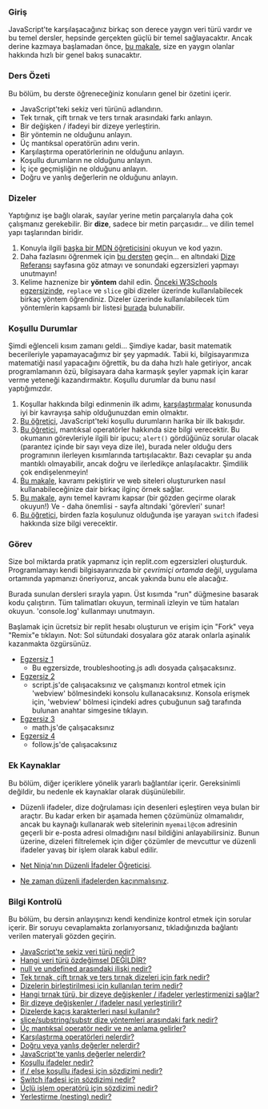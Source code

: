 ### Giriş

JavaScript'te karşılaşacağınız birkaç son derece yaygın veri türü vardır ve bu temel dersler, hepsinde gerçekten güçlü bir temel sağlayacaktır. Ancak derine kazmaya başlamadan önce, [bu makale](http://javascript.info/types), size en yaygın olanlar hakkında hızlı bir genel bakış sunacaktır.

### Ders Özeti

Bu bölüm, bu derste öğreneceğiniz konuların genel bir özetini içerir.

- JavaScript'teki sekiz veri türünü adlandırın.
- Tek tırnak, çift tırnak ve ters tırnak arasındaki farkı anlayın.
- Bir değişken / ifadeyi bir dizeye yerleştirin.
- Bir yöntemin ne olduğunu anlayın.
- Üç mantıksal operatörün adını verin.
- Karşılaştırma operatörlerinin ne olduğunu anlayın.
- Koşullu durumların ne olduğunu anlayın.
- İç içe geçmişliğin ne olduğunu anlayın.
- Doğru ve yanlış değerlerin ne olduğunu anlayın.

### Dizeler

Yaptığınız işe bağlı olarak, sayılar yerine metin parçalarıyla daha çok çalışmanız gerekebilir. Bir __dize__, sadece bir metin parçasıdır... ve dilin temel yapı taşlarından biridir.

1. Konuyla ilgili [başka bir MDN öğreticisini](https://developer.mozilla.org/tr/docs/Learn/JavaScript/First_steps/Strings) okuyun ve kod yazın.
2. Daha fazlasını öğrenmek için [bu dersten](https://www.w3schools.com/js/js_string_methods.asp) geçin... en altındaki [Dize Referansı](https://www.w3schools.com/jsref/jsref_obj_string.asp) sayfasına göz atmayı ve sonundaki egzersizleri yapmayı unutmayın!
3. Kelime haznenize bir __yöntem__ dahil edin. [Önceki W3Schools egzersizinde](https://www.w3schools.com/js/js_string_methods.asp), `replace` ve `slice` gibi dizeler üzerinde kullanılabilecek birkaç yöntem öğrendiniz. Dizeler üzerinde kullanılabilecek tüm yöntemlerin kapsamlı bir listesi [burada](https://developer.mozilla.org/tr/docs/Web/JavaScript/Reference/Global_Objects/String) bulunabilir.

### Koşullu Durumlar

Şimdi eğlenceli kısım zamanı geldi... Şimdiye kadar, basit matematik becerileriyle yapamayacağımız bir şey yapmadık. Tabii ki, bilgisayarımıza matematiği nasıl yapacağını öğrettik, bu da daha hızlı hale getiriyor, ancak programlamanın özü, bilgisayara daha karmaşık şeyler yapmak için karar verme yeteneği kazandırmaktır. Koşullu durumlar da bunu nasıl yaptığımızdır.

1. Koşullar hakkında bilgi edinmenin ilk adımı, [karşılaştırmalar](http://javascript.info/comparison) konusunda iyi bir kavrayışa sahip olduğunuzdan emin olmaktır.
2. [Bu öğretici](https://www.w3schools.com/js/js_if_else.asp), JavaScript'teki koşullu durumların harika bir ilk bakışıdır.
3. [Bu öğretici](http://javascript.info/logical-operators), mantıksal operatörler hakkında size bilgi verecektir. Bu okumanın görevleriyle ilgili bir ipucu; `alert()` gördüğünüz sorular olacak (parantez içinde bir sayı veya dize ile), burada neler olduğu ders programının ilerleyen kısımlarında tartışılacaktır. Bazı cevaplar şu anda mantıklı olmayabilir, ancak doğru ve ilerledikçe anlaşılacaktır. Şimdilik çok endişelenmeyin!
4. [Bu makale](https://developer.mozilla.org/en-US/docs/Learn/JavaScript/Building_blocks/conditionals), kavramı pekiştirir ve web siteleri oluştururken nasıl kullanabileceğinize dair birkaç ilginç örnek sağlar.
5. [Bu makale](http://javascript.info/ifelse), aynı temel kavramı kapsar (bir gözden geçirme olarak okuyun!) Ve - daha önemlisi - sayfa altındaki 'görevleri' sunar!
6. [Bu öğretici](https://www.digitalocean.com/community/tutorials/how-to-use-the-switch-statement-in-javascript), birden fazla koşulunuz olduğunda işe yarayan `switch` ifadesi hakkında size bilgi verecektir.

### Görev

<div class="lesson-content__panel" markdown="1">

Size bol miktarda pratik yapmanız için replit.com egzersizleri oluşturduk. Programlamayı kendi bilgisayarınızda bir _çevrimiçi ortamda_ değil, uygulama ortamında yapmanızı öneriyoruz, ancak yakında bunu ele alacağız.

Burada sunulan dersleri sırayla yapın. Üst kısımda "run" düğmesine basarak kodu çalıştırın. Tüm talimatları okuyun, terminali izleyin ve tüm hataları okuyun. 'console.log' kullanmayı unutmayın.

Başlamak için ücretsiz bir replit hesabı oluşturun ve erişim için "Fork" veya "Remix"e tıklayın.
Not: Sol sütundaki dosyalara göz atarak onlarla aşinalık kazanmakta özgürsünüz.

- [Egzersiz 1](https://replit.com/@OdinProject/troubleshooting#troubleshooting.js)
  - Bu egzersizde, troubleshooting.js adlı dosyada çalışacaksınız.
- [Egzersiz 2](https://replit.com/@OdinProject/enter-a-number#script.js)
  - script.js'de çalışacaksınız ve çalışmanızı kontrol etmek için 'webview' bölmesindeki konsolu kullanacaksınız. Konsola erişmek için, 'webview' bölmesi içindeki adres çubuğunun sağ tarafında bulunan anahtar simgesine tıklayın.
- [Egzersiz 3](https://replit.com/@OdinProject/lets-do-some-math#math.js)
  - math.js'de çalışacaksınız
- [Egzersiz 4](https://replit.com/@OdinProject/direction-follow#follow.js)
  - follow.js'de çalışacaksınız

</div>

### Ek Kaynaklar

Bu bölüm, diğer içeriklere yönelik yararlı bağlantılar içerir. Gereksinimli değildir, bu nedenle ek kaynaklar olarak düşünülebilir.

- Düzenli ifadeler, dize doğrulaması için desenleri eşleştiren veya bulan bir araçtır. Bu kadar erken bir aşamada hemen çözümünüz olmamalıdır, ancak bu kaynağı kullanarak web sitelerinin `myemail@com` adresinin geçerli bir e-posta adresi olmadığını nasıl bildiğini anlayabilirsiniz. Bunun üzerine, dizeleri filtrelemek için diğer çözümler de mevcuttur ve düzenli ifadeler yavaş bir işlem olarak kabul edilir.

- [Net Ninja'nın Düzenli İfadeler Öğreticisi](https://www.youtube.com/playlist?list=PL4cUxeGkcC9g6m_6Sld9Q4jzqdqHd2HiD).
- [Ne zaman düzenli ifadelerden kaçınmalısınız](https://softwareengineering.stackexchange.com/questions/113237/when-you-should-not-use-regular-expressions).

### Bilgi Kontrolü

Bu bölüm, bu dersin anlayışınızı kendi kendinize kontrol etmek için sorular içerir. Bir soruyu cevaplamakta zorlanıyorsanız, tıkladığınızda bağlantı verilen materyali gözden geçirin.

- [JavaScript'te sekiz veri türü nedir?](https://javascript.info/types#summary)
- [Hangi veri türü özdeğimsel DEĞİLDİR?](https://javascript.info/types#objects-and-symbols)
- [null ve undefined arasındaki ilişki nedir?](https://javascript.info/types#the-null-value)
- [Tek tırnak, çift tırnak ve ters tırnak dizeleri için fark nedir?](https://developer.mozilla.org/en-US/docs/Learn/JavaScript/First_steps/Strings#single_quotes_vs._double_quotes)
- [Dizelerin birleştirilmesi için kullanılan terim nedir?](https://developer.mozilla.org/en-US/docs/Learn/JavaScript/First_steps/Strings#concatenating_strings)
- [Hangi tırnak türü, bir dizeye değişkenler / ifadeler yerleştirmenizi sağlar?](https://developer.mozilla.org/en-US/docs/Learn/JavaScript/First_steps/Strings#concatenating_strings)
- [Bir dizeye değişkenler / ifadeler nasıl yerleştirilir?](https://developer.mozilla.org/en-US/docs/Learn/JavaScript/First_steps/Strings#concatenating_strings)
- [Dizelerde kaçış karakterleri nasıl kullanılır?](https://developer.mozilla.org/en-US/docs/Learn/JavaScript/First_steps/Strings#escaping_characters_in_a_string)
- [slice/substring/substr dize yöntemleri arasındaki fark nedir?](https://www.w3schools.com/js/js_string_methods.asp)
- [Üç mantıksal operatör nedir ve ne anlama gelirler?](http://javascript.info/logical-operators)
- [Karşılaştırma operatörleri nelerdir?](https://javascript.info/comparison)
- [Doğru veya yanlış değerler nelerdir?](https://javascript.info/ifelse#boolean-conversion)
- [JavaScript'te yanlış değerler nelerdir?](https://javascript.info/ifelse#boolean-conversion)
- [Koşullu ifadeler nedir?](https://www.w3schools.com/js/js_if_else.asp)
- [if / else koşullu ifadesi için sözdizimi nedir?](https://developer.mozilla.org/en-US/docs/Learn/JavaScript/Building_blocks/conditionals#basic_if...else_syntax)
- [Switch ifadesi için sözdizimi nedir?](https://developer.mozilla.org/en-US/docs/Learn/JavaScript/Building_blocks/conditionals#switch_statements)
- [Üçlü işlem operatörü için sözdizimi nedir?](https://developer.mozilla.org/en-US/docs/Learn/JavaScript/Building_blocks/conditionals#ternary_operator)
- [Yerleştirme (nesting) nedir?](https://developer.mozilla.org/en-US/docs/Learn/JavaScript/Building_blocks/conditionals#nesting_if...else)